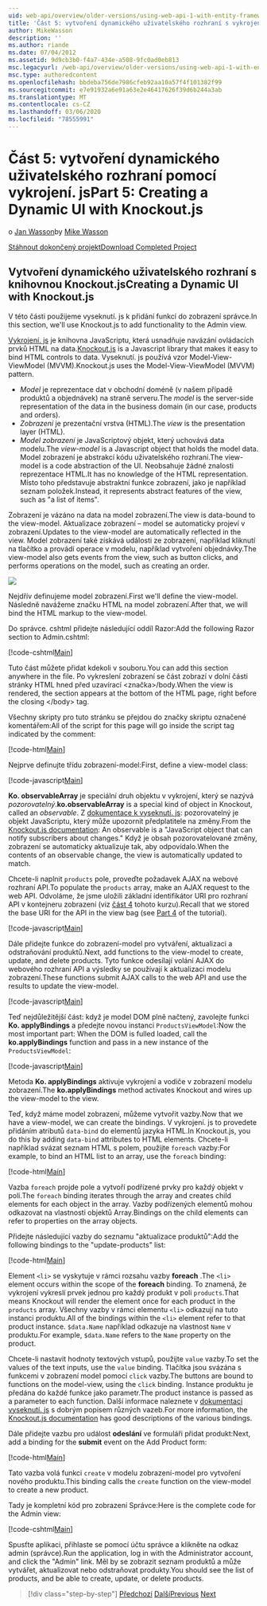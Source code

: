 ```yaml
---
uid: web-api/overview/older-versions/using-web-api-1-with-entity-framework-5/using-web-api-with-entity-framework-part-5
title: 'Část 5: vytvoření dynamického uživatelského rozhraní s vykrojení. js | Microsoft Docs'
author: MikeWasson
description: ''
ms.author: riande
ms.date: 07/04/2012
ms.assetid: 9d9cb3b0-f4a7-434e-a508-9fc0ad0eb813
msc.legacyurl: /web-api/overview/older-versions/using-web-api-1-with-entity-framework-5/using-web-api-with-entity-framework-part-5
msc.type: authoredcontent
ms.openlocfilehash: bbdeba756de7986cfeb92aa10a57f4f101382f99
ms.sourcegitcommit: e7e91932a6e91a63e2e46417626f39d6b244a3ab
ms.translationtype: MT
ms.contentlocale: cs-CZ
ms.lasthandoff: 03/06/2020
ms.locfileid: "78555991"
---
```

# <a name="part-5-creating-a-dynamic-ui-with-knockoutjs"></a><span data-ttu-id="cca91-102">Část 5: vytvoření dynamického uživatelského rozhraní pomocí vykrojení. js</span><span class="sxs-lookup"><span data-stu-id="cca91-102">Part 5: Creating a Dynamic UI with Knockout.js</span></span>

<span data-ttu-id="cca91-103">o [Jan Wasson](https://github.com/MikeWasson)</span><span class="sxs-lookup"><span data-stu-id="cca91-103">by [Mike Wasson](https://github.com/MikeWasson)</span></span>

[<span data-ttu-id="cca91-104">Stáhnout dokončený projekt</span><span class="sxs-lookup"><span data-stu-id="cca91-104">Download Completed Project</span></span>](https://code.msdn.microsoft.com/ASP-NET-Web-API-with-afa30545)

## <a name="creating-a-dynamic-ui-with-knockoutjs"></a><span data-ttu-id="cca91-105">Vytvoření dynamického uživatelského rozhraní s knihovnou Knockout.js</span><span class="sxs-lookup"><span data-stu-id="cca91-105">Creating a Dynamic UI with Knockout.js</span></span>

<span data-ttu-id="cca91-106">V této části použijeme vyseknutí. js k přidání funkcí do zobrazení správce.</span><span class="sxs-lookup"><span data-stu-id="cca91-106">In this section, we'll use Knockout.js to add functionality to the Admin view.</span></span>

<span data-ttu-id="cca91-107">[Vykrojení. js](http://knockoutjs.com/) je knihovna JavaScriptu, která usnadňuje navázání ovládacích prvků HTML na data.</span><span class="sxs-lookup"><span data-stu-id="cca91-107">[Knockout.js](http://knockoutjs.com/) is a Javascript library that makes it easy to bind HTML controls to data.</span></span> <span data-ttu-id="cca91-108">Vyseknutí. js používá vzor Model-View-ViewModel (MVVM).</span><span class="sxs-lookup"><span data-stu-id="cca91-108">Knockout.js uses the Model-View-ViewModel (MVVM) pattern.</span></span>

- <span data-ttu-id="cca91-109">*Model* je reprezentace dat v obchodní doméně (v našem případě produktů a objednávek) na straně serveru.</span><span class="sxs-lookup"><span data-stu-id="cca91-109">The *model* is the server-side representation of the data in the business domain (in our case, products and orders).</span></span>
- <span data-ttu-id="cca91-110">*Zobrazení* je prezentační vrstva (HTML).</span><span class="sxs-lookup"><span data-stu-id="cca91-110">The *view* is the presentation layer (HTML).</span></span>
- <span data-ttu-id="cca91-111">*Model zobrazení* je JavaScriptový objekt, který uchovává data modelu.</span><span class="sxs-lookup"><span data-stu-id="cca91-111">The *view-model* is a Javascript object that holds the model data.</span></span> <span data-ttu-id="cca91-112">Model zobrazení je abstrakcí kódu uživatelského rozhraní.</span><span class="sxs-lookup"><span data-stu-id="cca91-112">The view-model is a code abstraction of the UI.</span></span> <span data-ttu-id="cca91-113">Neobsahuje žádné znalosti reprezentace HTML.</span><span class="sxs-lookup"><span data-stu-id="cca91-113">It has no knowledge of the HTML representation.</span></span> <span data-ttu-id="cca91-114">Místo toho představuje abstraktní funkce zobrazení, jako je například seznam položek.</span><span class="sxs-lookup"><span data-stu-id="cca91-114">Instead, it represents abstract features of the view, such as "a list of items".</span></span>

<span data-ttu-id="cca91-115">Zobrazení je vázáno na data na model zobrazení.</span><span class="sxs-lookup"><span data-stu-id="cca91-115">The view is data-bound to the view-model.</span></span> <span data-ttu-id="cca91-116">Aktualizace zobrazení – model se automaticky projeví v zobrazení.</span><span class="sxs-lookup"><span data-stu-id="cca91-116">Updates to the view-model are automatically reflected in the view.</span></span> <span data-ttu-id="cca91-117">Model zobrazení také získává události ze zobrazení, například kliknutí na tlačítko a provádí operace v modelu, například vytvoření objednávky.</span><span class="sxs-lookup"><span data-stu-id="cca91-117">The view-model also gets events from the view, such as button clicks, and performs operations on the model, such as creating an order.</span></span>

![](using-web-api-with-entity-framework-part-5/_static/image1.png)

<span data-ttu-id="cca91-118">Nejdřív definujeme model zobrazení.</span><span class="sxs-lookup"><span data-stu-id="cca91-118">First we'll define the view-model.</span></span> <span data-ttu-id="cca91-119">Následně navážeme značku HTML na model zobrazení.</span><span class="sxs-lookup"><span data-stu-id="cca91-119">After that, we will bind the HTML markup to the view-model.</span></span>

<span data-ttu-id="cca91-120">Do správce. cshtml přidejte následující oddíl Razor:</span><span class="sxs-lookup"><span data-stu-id="cca91-120">Add the following Razor section to Admin.cshtml:</span></span>

[!code-cshtml[Main](using-web-api-with-entity-framework-part-5/samples/sample1.cshtml)]

<span data-ttu-id="cca91-121">Tuto část můžete přidat kdekoli v souboru.</span><span class="sxs-lookup"><span data-stu-id="cca91-121">You can add this section anywhere in the file.</span></span> <span data-ttu-id="cca91-122">Po vykreslení zobrazení se část zobrazí v dolní části stránky HTML hned před uzavírací &lt;značka&gt;/body.</span><span class="sxs-lookup"><span data-stu-id="cca91-122">When the view is rendered, the section appears at the bottom of the HTML page, right before the closing &lt;/body&gt; tag.</span></span>

<span data-ttu-id="cca91-123">Všechny skripty pro tuto stránku se přejdou do značky skriptu označené komentářem:</span><span class="sxs-lookup"><span data-stu-id="cca91-123">All of the script for this page will go inside the script tag indicated by the comment:</span></span>

[!code-html[Main](using-web-api-with-entity-framework-part-5/samples/sample2.html)]

<span data-ttu-id="cca91-124">Nejprve definujte třídu zobrazení-model:</span><span class="sxs-lookup"><span data-stu-id="cca91-124">First, define a view-model class:</span></span>

[!code-javascript[Main](using-web-api-with-entity-framework-part-5/samples/sample3.js)]

<span data-ttu-id="cca91-125">**Ko. observableArray** je speciální druh objektu v vykrojení, který se nazývá *pozorovatelný*.</span><span class="sxs-lookup"><span data-stu-id="cca91-125">**ko.observableArray** is a special kind of object in Knockout, called an *observable*.</span></span> <span data-ttu-id="cca91-126">Z [dokumentace k vyseknutí. js](http://knockoutjs.com/documentation/observables.html): pozorovatelný je objekt JavaScriptu, který může upozornit předplatitele na změny.</span><span class="sxs-lookup"><span data-stu-id="cca91-126">From the [Knockout.js documentation](http://knockoutjs.com/documentation/observables.html): An observable is a "JavaScript object that can notify subscribers about changes."</span></span> <span data-ttu-id="cca91-127">Když je obsah pozorovatelované změny, zobrazení se automaticky aktualizuje tak, aby odpovídalo.</span><span class="sxs-lookup"><span data-stu-id="cca91-127">When the contents of an observable change, the view is automatically updated to match.</span></span>

<span data-ttu-id="cca91-128">Chcete-li naplnit `products` pole, proveďte požadavek AJAX na webové rozhraní API.</span><span class="sxs-lookup"><span data-stu-id="cca91-128">To populate the `products` array, make an AJAX request to the web API.</span></span> <span data-ttu-id="cca91-129">Odvoláme, že jsme uložili základní identifikátor URI pro rozhraní API v kontejneru zobrazení (viz [část 4](using-web-api-with-entity-framework-part-4.md) tohoto kurzu).</span><span class="sxs-lookup"><span data-stu-id="cca91-129">Recall that we stored the base URI for the API in the view bag (see [Part 4](using-web-api-with-entity-framework-part-4.md) of the tutorial).</span></span>

[!code-javascript[Main](using-web-api-with-entity-framework-part-5/samples/sample4.js?highlight=5)]

<span data-ttu-id="cca91-130">Dále přidejte funkce do zobrazení-model pro vytváření, aktualizaci a odstraňování produktů.</span><span class="sxs-lookup"><span data-stu-id="cca91-130">Next, add functions to the view-model to create, update, and delete products.</span></span> <span data-ttu-id="cca91-131">Tyto funkce odesílají volání AJAX do webového rozhraní API a výsledky se používají k aktualizaci modelu zobrazení.</span><span class="sxs-lookup"><span data-stu-id="cca91-131">These functions submit AJAX calls to the web API and use the results to update the view-model.</span></span>

[!code-javascript[Main](using-web-api-with-entity-framework-part-5/samples/sample5.js?highlight=7)]

<span data-ttu-id="cca91-132">Teď nejdůležitější část: když je model DOM plně načtený, zavolejte funkci **Ko. applyBindings** a předejte novou instanci `ProductsViewModel`:</span><span class="sxs-lookup"><span data-stu-id="cca91-132">Now the most important part: When the DOM is fulled loaded, call the **ko.applyBindings** function and pass in a new instance of the `ProductsViewModel`:</span></span>

[!code-javascript[Main](using-web-api-with-entity-framework-part-5/samples/sample6.js)]

<span data-ttu-id="cca91-133">Metoda **Ko. applyBindings** aktivuje vykrojení a vodiče v zobrazení modelu zobrazení.</span><span class="sxs-lookup"><span data-stu-id="cca91-133">The **ko.applyBindings** method activates Knockout and wires up the view-model to the view.</span></span>

<span data-ttu-id="cca91-134">Teď, když máme model zobrazení, můžeme vytvořit vazby.</span><span class="sxs-lookup"><span data-stu-id="cca91-134">Now that we have a view-model, we can create the bindings.</span></span> <span data-ttu-id="cca91-135">V vykrojení. js to provedete přidáním atributů `data-bind` do elementů jazyka HTML.</span><span class="sxs-lookup"><span data-stu-id="cca91-135">In Knockout.js, you do this by adding `data-bind` attributes to HTML elements.</span></span> <span data-ttu-id="cca91-136">Chcete-li například svázat seznam HTML s polem, použijte `foreach` vazby:</span><span class="sxs-lookup"><span data-stu-id="cca91-136">For example, to bind an HTML list to an array, use the `foreach` binding:</span></span>

[!code-html[Main](using-web-api-with-entity-framework-part-5/samples/sample7.html?highlight=1)]

<span data-ttu-id="cca91-137">Vazba `foreach` projde pole a vytvoří podřízené prvky pro každý objekt v poli.</span><span class="sxs-lookup"><span data-stu-id="cca91-137">The `foreach` binding iterates through the array and creates child elements for each object in the array.</span></span> <span data-ttu-id="cca91-138">Vazby podřízených elementů mohou odkazovat na vlastnosti objektů Array.</span><span class="sxs-lookup"><span data-stu-id="cca91-138">Bindings on the child elements can refer to properties on the array objects.</span></span>

<span data-ttu-id="cca91-139">Přidejte následující vazby do seznamu "aktualizace produktů":</span><span class="sxs-lookup"><span data-stu-id="cca91-139">Add the following bindings to the "update-products" list:</span></span>

[!code-html[Main](using-web-api-with-entity-framework-part-5/samples/sample8.html)]

<span data-ttu-id="cca91-140">Element `<li>` se vyskytuje v rámci rozsahu vazby **foreach** .</span><span class="sxs-lookup"><span data-stu-id="cca91-140">The `<li>` element occurs within the scope of the **foreach** binding.</span></span> <span data-ttu-id="cca91-141">To znamená, že vykrojení vykreslí prvek jednou pro každý produkt v poli `products`.</span><span class="sxs-lookup"><span data-stu-id="cca91-141">That means Knockout will render the element once for each product in the `products` array.</span></span> <span data-ttu-id="cca91-142">Všechny vazby v rámci elementu `<li>` odkazují na tuto instanci produktu.</span><span class="sxs-lookup"><span data-stu-id="cca91-142">All of the bindings within the `<li>` element refer to that product instance.</span></span> <span data-ttu-id="cca91-143">`$data.Name` například odkazuje na vlastnost `Name` v produktu.</span><span class="sxs-lookup"><span data-stu-id="cca91-143">For example, `$data.Name` refers to the `Name` property on the product.</span></span>

<span data-ttu-id="cca91-144">Chcete-li nastavit hodnoty textových vstupů, použijte `value` vazby.</span><span class="sxs-lookup"><span data-stu-id="cca91-144">To set the values of the text inputs, use the `value` binding.</span></span> <span data-ttu-id="cca91-145">Tlačítka jsou svázána s funkcemi v zobrazení model pomocí `click` vazby.</span><span class="sxs-lookup"><span data-stu-id="cca91-145">The buttons are bound to functions on the model-view, using the `click` binding.</span></span> <span data-ttu-id="cca91-146">Instance produktu je předána do každé funkce jako parametr.</span><span class="sxs-lookup"><span data-stu-id="cca91-146">The product instance is passed as a parameter to each function.</span></span> <span data-ttu-id="cca91-147">Další informace naleznete v [dokumentaci vyseknutí. js](http://knockoutjs.com/documentation/observables.html) s dobrým popisem různých vazeb.</span><span class="sxs-lookup"><span data-stu-id="cca91-147">For more information, the [Knockout.js documentation](http://knockoutjs.com/documentation/observables.html) has good descriptions of the various bindings.</span></span>

<span data-ttu-id="cca91-148">Dále přidejte vazbu pro událost **odeslání** ve formuláři přidat produkt:</span><span class="sxs-lookup"><span data-stu-id="cca91-148">Next, add a binding for the **submit** event on the Add Product form:</span></span>

[!code-html[Main](using-web-api-with-entity-framework-part-5/samples/sample9.html)]

<span data-ttu-id="cca91-149">Tato vazba volá funkci `create` v modelu zobrazení-model pro vytvoření nového produktu.</span><span class="sxs-lookup"><span data-stu-id="cca91-149">This binding calls the `create` function on the view-model to create a new product.</span></span>

<span data-ttu-id="cca91-150">Tady je kompletní kód pro zobrazení Správce:</span><span class="sxs-lookup"><span data-stu-id="cca91-150">Here is the complete code for the Admin view:</span></span>

[!code-cshtml[Main](using-web-api-with-entity-framework-part-5/samples/sample10.cshtml)]

<span data-ttu-id="cca91-151">Spusťte aplikaci, přihlaste se pomocí účtu správce a klikněte na odkaz admin (správce).</span><span class="sxs-lookup"><span data-stu-id="cca91-151">Run the application, log in with the Administrator account, and click the "Admin" link.</span></span> <span data-ttu-id="cca91-152">Měl by se zobrazit seznam produktů a může vytvářet, aktualizovat nebo odstraňovat produkty.</span><span class="sxs-lookup"><span data-stu-id="cca91-152">You should see the list of products, and be able to create, update, or delete products.</span></span>

> [!div class="step-by-step"]
> <span data-ttu-id="cca91-153">[Předchozí](using-web-api-with-entity-framework-part-4.md)
> [Další](using-web-api-with-entity-framework-part-6.md)</span><span class="sxs-lookup"><span data-stu-id="cca91-153">[Previous](using-web-api-with-entity-framework-part-4.md)
[Next](using-web-api-with-entity-framework-part-6.md)</span></span>
